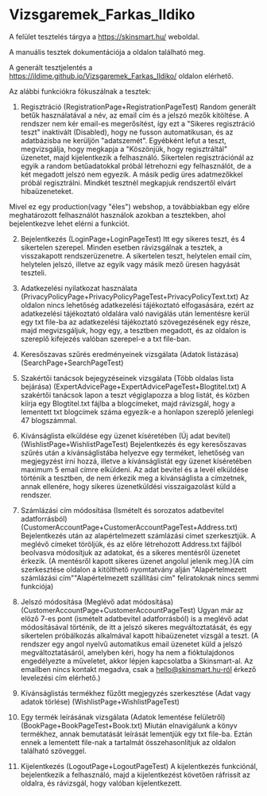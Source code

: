 # Vizsgaremek_Farkas_Ildiko

A felület tesztelés tárgya a   https://skinsmart.hu/   weboldal.

A manuális tesztek dokumentációja a         oldalon található meg.

A generált tesztjelentés a   https://ildime.github.io/Vizsgaremek_Farkas_Ildiko/   oldalon elérhető.


Az alábbi funkciókra fókuszálnak a tesztek:
1. Regisztráció (RegistrationPage+RegistrationPageTest)
Random generált betűk használatával a név, az email cím és a jelszó mezők kitöltése. A rendszer nem kér email-es megerősítést, így ezt a "Sikeres regisztráció teszt" inaktivált (Disabled), hogy ne fusson automatikusan, és az adatbázisba ne kerüljön "adatszemét". Egyébként lefut a teszt, megvizsgálja, hogy megkapja a "Köszönjük, hogy regisztráltál" üzenetet, majd kijelentkezik a felhasználó. Sikertelen regisztrációnál az egyik a random betűadatokkal próbál létrehozni egy felhasználót, de a két megadott jelszó nem egyezik. A másik pedig üres adatmezőkkel próbál regisztrálni. Mindkét tesztnél megkapjuk rendszertől elvárt hibaüzeneteket. 

Mivel ez egy production(vagy "éles") webshop, a továbbiakban egy előre meghatározott felhasználót használok azokban a tesztekben, ahol bejelentkezve lehet elérni a funkciót.

2. Bejelentkezés (LoginPage+LoginPageTest)
Itt egy sikeres teszt, és 4 sikertelen szerepel. Minden esetben rávizsgálnak a tesztek, a visszakapott rendszerüzenetre. A sikertelen teszt, helytelen email cím, helytelen jelszó, illetve az egyik vagy másik mező üresen hagyását teszteli.

3. Adatkezelési nyilatkozat használata (PrivacyPolicyPage+PrivacyPolicyPageTest+PrivacyPolicyText.txt)
Az oldalon nincs lehetőség adatkezelési tájékoztató elfogasására, ezért az adatkezelési tájékoztató oldalára való navigálás után lementésre kerül egy txt file-ba az adatkezelési tájékoztató szövegezésének egy része, majd megvizsgáljuk, hogy egy, a tesztben megadott, és az oldalon is szereplő kifejezés valóban szerepel-e a txt file-ban.

4. Keresőszavas szűrés eredményeinek vizsgálata (Adatok listázása) (SearchPage+SearchPageTest)



5. Szakértői tanácsok bejegyzéseinek vizsgálata (Több oldalas lista bejárása) (ExpertAdvicePage+ExpertAdvicePageTest+Blogtitel.txt)
A szakértői tanácsok lapon a teszt végiglapozza a blog listát, és közben kíírja egy Blogtitel.txt fájlba a blogcímeket, majd rávizsgál, hogy a lementett txt blogcímek száma egyezik-e a honlapon szereplő jelenlegi 47 blogszámmal.

6. Kívánságlista elküldése egy üzenet kíséretében (Új adat bevitel) (WishlistPage+WishlistPageTest)
Bejelentkezés és egy keresőszavas szűrés után a kívánságlistába helyezve egy terméket, lehetőség van megjegyzést írni hozzá, illetve a kívánságlistát egy üzenet kíséretében maximum 5 email címre elküldeni. Az adat bevitel és a levél elküldése történik a tesztben, de nem érkezik meg a kívánságlista a címzetnek, annak ellenére, hogy sikeres üzenetküldési visszaigazolást küld a rendszer.

7. Számlázási cím módosítása (Ismételt és sorozatos adatbevitel adatforrásból)(CustomerAccountPage+CustomerAccountPageTest+Address.txt)
Bejelentkezés után az alapértelmezett számlázási címet szerkesztjük. A meglévő címeket töröljük, és az előre létrehozott Address.txt fájlból beolvasva módosítjuk az adatokat, és a sikeres mentésről üzenetet érkezik. (A mentésről kapott sikeres üzenet angolul jelenik meg.)(A cím szerkesztése oldalon a kitölthető nyomtatvány alján "Alapértelmezett számlázási cím""Alapértelmezett szállítási cím" feliratoknak nincs semmi funkciója)

8. Jelszó módosítása (Meglévő adat módosítása) (CustomerAccountPage+CustomerAccountPageTest)
Ugyan már az elöző 7-es pont (ismételt adatbevitel adatforrásból) is a meglévő adat módosításával történik, de itt a jelszó sikeres megváltoztatását, és egy sikertelen próbálkozás alkalmával kapott hibaüzenetet vizsgál a teszt. (A rendszer egy angol nyelvű automatikus email üzenetet küld a jelszó megváltoztatásáról, amelyben kéri, hogy ha nem a fióktulajdonos engedélyezte a műveletet, akkor lépjen kapcsolatba a Skinsmart-al. Az emailben nincs kontakt megadva, csak a hello@skinsmart.hu-ról érkező levelezési cím elérhető.)

9. Kívánságlistás termékhez fűzőtt megjegyzés szerkesztése (Adat vagy adatok törlése) (WishlistPage+WishlistPageTest)



10. Egy termék leírásának vizsgálata (Adatok lementése felületről) (BookPage+BookPageTest+Book.txt)
Miután elnavigálunk a könyv termékhez, annak bemutatását leírását lementjük egy txt file-ba. Eztán ennek a lementett file-nak a tartalmát összehasonlítjuk az oldalon található szöveggel.

11. Kijelentkezés (LogoutPage+LogoutPageTest)
A kijelentkezés funkciónál, bejelentkezik a felhasználó, majd a kijelentkezést követően ráfrissít az oldalra, és rávizsgál, hogy valóban kijelentkezett.
